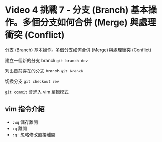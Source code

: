 # Video 4 挑戰 7 - 分支 (Branch) 基本操作。多個分支如何合併 (Merge) 與處理衝突 (Conflict)


分支 (Branch) 基本操作。多個分支如何合併 (Merge) 與處理衝突 (Conflict)

建立一個新的分支 branch
`git branch dev` 


列出目前存在的分支 branch 
`git branch` 


切換分支
`git checkout dev`

`git commit` 會進入 vim 編輯模式

## vim 指令介紹

- `:wq` 儲存離開
- `:q`  離開
- `:q!` 忽略修改直接離開





